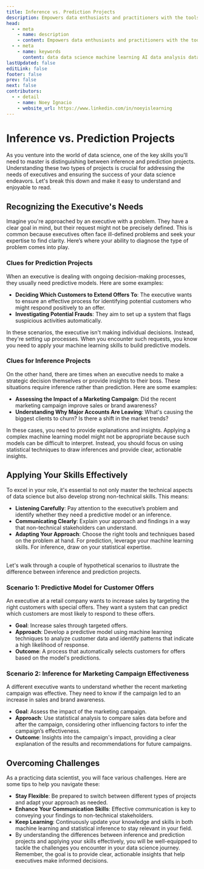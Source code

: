 ```yaml
---
title: Inference vs. Prediction Projects
description: Empowers data enthusiasts and practitioners with the tools and knowledge to unlock the potential of data.
head:
  - - meta
    - name: description
    - content: Empowers data enthusiasts and practitioners with the tools and knowledge to unlock the potential of data.
  - - meta
    - name: keywords
      content: data data science machine learning AI data analysis data-driven data enthusiasts data practitioners
lastUpdated: false
editLink: false
footer: false
prev: false
next: false
contributors:
  - - detail
    - name: Noey Ignacio
    - website_url: https://www.linkedin.com/in/noeyislearning
---
```


# Inference vs. Prediction Projects

As you venture into the world of data science, one of the key skills you'll need to master is distinguishing between inference and prediction projects. Understanding these two types of projects is crucial for addressing the needs of executives and ensuring the success of your data science endeavors. Let's break this down and make it easy to understand and enjoyable to read.

## Recognizing the Executive's Needs

Imagine you're approached by an executive with a problem. They have a clear goal in mind, but their request might not be precisely defined. This is common because executives often face ill-defined problems and seek your expertise to find clarity. Here’s where your ability to diagnose the type of problem comes into play.

### Clues for Prediction Projects

When an executive is dealing with ongoing decision-making processes, they usually need predictive models. Here are some examples:

- **Deciding Which Customers to Extend Offers To**: The executive wants to ensure an effective process for identifying potential customers who might respond positively to an offer.
- **Investigating Potential Frauds**: They aim to set up a system that flags suspicious activities automatically.

In these scenarios, the executive isn't making individual decisions. Instead, they're setting up processes. When you encounter such requests, you know you need to apply your machine learning skills to build predictive models.

### Clues for Inference Projects

On the other hand, there are times when an executive needs to make a strategic decision themselves or provide insights to their boss. These situations require inference rather than prediction. Here are some examples:

- **Assessing the Impact of a Marketing Campaign**: Did the recent marketing campaign improve sales or brand awareness?
- **Understanding Why Major Accounts Are Leaving**: What's causing the biggest clients to churn? Is there a shift in the market trends?

In these cases, you need to provide explanations and insights. Applying a complex machine learning model might not be appropriate because such models can be difficult to interpret. Instead, you should focus on using statistical techniques to draw inferences and provide clear, actionable insights.

## Applying Your Skills Effectively

To excel in your role, it's essential to not only master the technical aspects of data science but also develop strong non-technical skills. This means:

- **Listening Carefully**: Pay attention to the executive’s problem and identify whether they need a predictive model or an inference.
- **Communicating Clearly**: Explain your approach and findings in a way that non-technical stakeholders can understand.
- **Adapting Your Approach**: Choose the right tools and techniques based on the problem at hand. For prediction, leverage your machine learning skills. For inference, draw on your statistical expertise.

<br />
Let's walk through a couple of hypothetical scenarios to illustrate the difference between inference and prediction projects.

### Scenario 1: Predictive Model for Customer Offers

An executive at a retail company wants to increase sales by targeting the right customers with special offers. They want a system that can predict which customers are most likely to respond to these offers.

- **Goal**: Increase sales through targeted offers.
- **Approach**: Develop a predictive model using machine learning techniques to analyze customer data and identify patterns that indicate a high likelihood of response.
- **Outcome**: A process that automatically selects customers for offers based on the model's predictions.

### Scenario 2: Inference for Marketing Campaign Effectiveness

A different executive wants to understand whether the recent marketing campaign was effective. They need to know if the campaign led to an increase in sales and brand awareness.

- **Goal**: Assess the impact of the marketing campaign.
- **Approach**: Use statistical analysis to compare sales data before and after the campaign, considering other influencing factors to infer the campaign’s effectiveness.
- **Outcome**: Insights into the campaign's impact, providing a clear explanation of the results and recommendations for future campaigns.

## Overcoming Challenges

As a practicing data scientist, you will face various challenges. Here are some tips to help you navigate these:

- **Stay Flexible**: Be prepared to switch between different types of projects and adapt your approach as needed.
- **Enhance Your Communication Skills**: Effective communication is key to conveying your findings to non-technical stakeholders.
- **Keep Learning**: Continuously update your knowledge and skills in both machine learning and statistical inference to stay relevant in your field.
- By understanding the differences between inference and prediction projects and applying your skills effectively, you will be well-equipped to tackle the challenges you encounter in your data science journey. Remember, the goal is to provide clear, actionable insights that help executives make informed decisions.
